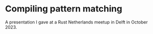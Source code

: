 # Compiling pattern matching

A presentation I gave at a Rust Netherlands meetup in Delft in October 2023.

